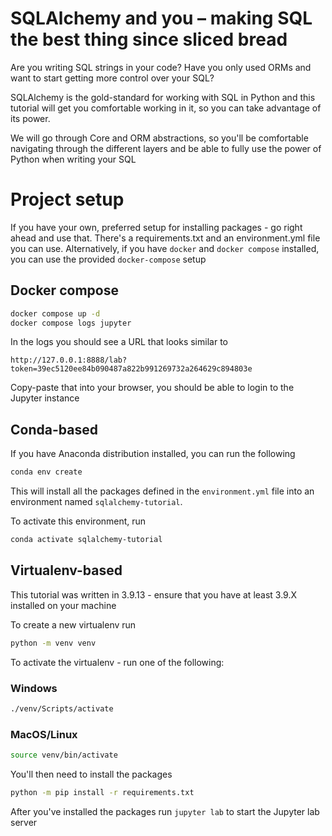 # SQLAlchemy and you – making SQL the best thing since sliced bread

Are you writing SQL strings in your code? Have you only used ORMs and want to start getting more 
control over your SQL?

SQLAlchemy is the gold-standard for working with SQL in Python and this tutorial will get you 
comfortable working in it, so you can take advantage of its power. 

We will go through Core and ORM abstractions, so you'll be comfortable navigating through the 
different layers and be able to fully use the power of Python when writing your SQL

# Project setup

If you have your own, preferred setup for installing packages - go right ahead and use that. 
There's a requirements.txt and an environment.yml file you can use. 
Alternatively, if you have `docker` and `docker compose` installed, you can use the provided 
`docker-compose` setup

## Docker compose
```bash
docker compose up -d
docker compose logs jupyter
```

In the logs you should see a URL that looks similar to 

`http://127.0.0.1:8888/lab?token=39ec5120ee84b090487a822b991269732a264629c894803e`

Copy-paste that into your browser, you should be able to login to the Jupyter instance

## Conda-based

If you have Anaconda distribution installed, you can run the following

```bash
conda env create
```

This will install all the packages defined in the `environment.yml` file into an environment named
`sqlalchemy-tutorial`.

To activate this environment, run
```bash
conda activate sqlalchemy-tutorial
```

## Virtualenv-based
This tutorial was written in 3.9.13 - ensure that you have at least 3.9.X installed on your machine

To create a new virtualenv run
```bash
python -m venv venv
```

To activate the virtualenv - run one of the following:

### Windows

```cmd
./venv/Scripts/activate
```

### MacOS/Linux

```bash
source venv/bin/activate
```

You'll then need to install the packages

```bash
python -m pip install -r requirements.txt
```

After you've installed the packages run `jupyter lab` to start the Jupyter lab server
